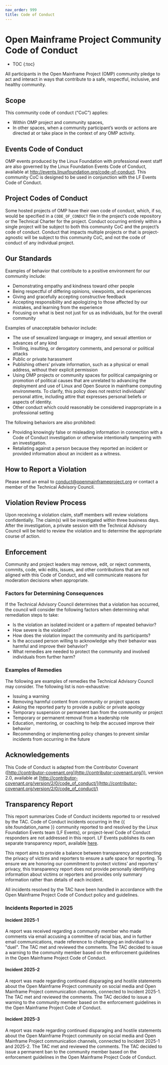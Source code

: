 ```yaml
---
nav_order: 999
title: Code of Conduct
---
```


# Open Mainframe Project Community Code of Conduct

* TOC
{:toc}

All participants in the Open Mainframe Project (OMP) community pledge to act and interact in ways that contribute to a safe, respectful, inclusive, and healthy community.

## Scope

This community code of conduct (“CoC”) applies:

* Within OMP project and community spaces,
* In other spaces, when a community participant’s words or actions are directed at or take place in the context of any OMP activity.

## Events Code of Conduct

OMP events produced by the Linux Foundation with professional event staff are also governed by the Linux Foundation Events Code of Conduct, available at http://events.linuxfoundation.org/code-of-conduct. This community CoC is designed to be used in conjunction with the LF Events Code of Conduct.

## Project Codes of Conduct

Some hosted projects of OMP have their own code of conduct, which, if so, would be specified in a `CODE_OF_CONDUCT` file in the project’s code repository or the Technical Charter for the project. Conduct occurring entirely within a single project will be subject to both this community CoC and the project’s code of conduct. Conduct that impacts multiple projects or that is project-agnostic will be subject to this community CoC, and not the code of conduct of any individual project.

## Our Standards

Examples of behavior that contribute to a positive environment for our community include:

* Demonstrating empathy and kindness toward other people
* Being respectful of differing opinions, viewpoints, and experiences
* Giving and gracefully accepting constructive feedback
* Accepting responsibility and apologizing to those affected by our mistakes, and learning from the experience
* Focusing on what is best not just for us as individuals, but for the overall community

Examples of unacceptable behavior include:

* The use of sexualized language or imagery, and sexual attention or advances of any kind
* Trolling, insulting, or derogatory comments, and personal or political attacks
* Public or private harassment
* Publishing others’ private information, such as a physical or email address, without their explicit permission
* Using OMP projects or community spaces for political campaigning or promotion of political causes that are unrelated to advancing the deployment and use of Linux and Open Source in mainframe computing environments. To clarify, this policy does not restrict individuals’ personal attire, including attire that expresses personal beliefs or aspects of identity.
* Other conduct which could reasonably be considered inappropriate in a professional setting

The following behaviors are also prohibited:

* Providing knowingly false or misleading information in connection with a Code of Conduct investigation or otherwise intentionally tampering with an investigation.
* Retaliating against a person because they reported an incident or provided information about an incident as a witness.

## How to Report a Violation

Please send an email to [conduct@openmainframeproject.org](mailto:conduct@openmainframeproject.org) or contact a member of the Technical Advisory Council.

## Violation Review Process

Upon receiving a violation claim, staff members will review violations confidentially. The claim(s) will be investigated within three business days. After the investigation, a private session with the Technical Advisory Council will be held to review the violation and to determine the appropriate course of action.

## Enforcement

Community and project leaders may remove, edit, or reject comments, commits, code, wiki edits, issues, and other contributions that are not aligned with this Code of Conduct, and will communicate reasons for moderation decisions when appropriate.

### Factors for Determining Consequences

If the Technical Advisory Council determines that a violation has occurred, the council will consider the following factors when determining what remediation steps to take:

* Is the violation an isolated incident or a pattern of repeated behavior?
* How severe is the violation?
* How does the violation impact the community and its participants?
* Is the accused person willing to acknowledge why their behavior was harmful and improve their behavior?
* What remedies are needed to protect the community and involved individuals from further harm?

### Examples of Remedies

The following are examples of remedies the Technical Advisory Council may consider. The following list is non-exhaustive:

* Issuing a warning
* Removing harmful content from community or project spaces
* Asking the reported party to provide a public or private apology
* Temporary suspension or permanent ban from the community or project
* Temporary or permanent removal from a leadership role
* Education, mentoring, or coaching to help the accused improve their behavior
* Recommending or implementing policy changes to prevent similar incidents from occurring in the future

## Acknowledgements

This Code of Conduct is adapted from the Contributor Covenant ([http://contributor-covenant.org](http://contributor-covenant.org/)), version 2.0, available at [http://contributor-covenant.org/version/2/0/code_of_conduct/](http://contributor-covenant.org/version/2/0/code_of_conduct/)

## Transparency Report

This report summarizes Code of Conduct incidents reported to or resolved by the TAC. Code of Conduct incidents occurring in the {{ site.foundation_name }} community reported to and resolved by the Linux Foundation Events team (LF Events), or project-level Code of Conduct responders are not addressed in this report. LF Events publishes its own separate transparency report, available [here](https://www.linuxfoundation.org/blog/blog/linux-foundation-events-code-of-conduct-transparency-report-2021-event-summary).

This report aims to provide a balance between transparency and protecting the privacy of victims and reporters to ensure a safe space for reporting. To ensure we are honoring our commitment to protect victims’ and reporters’ privacy, this transparency report does not provide personally identifying information about victims or reporters and provides only summary information rather than details of each incident.

All incidents resolved by the TAC have been handled in accordance with the Open Mainframe Project Code of Conduct policy and guidelines.

### Incidents Reported in 2025

#### Incident 2025-1

A report was received regarding a community member who made comments via email accusing a committee of racial bias, and in further email communications, made reference to challenging an individual to a "duel". The TAC met and reviewed the comments. The TAC decided to issue a warning to the community member based on the enforcement guidelines in the Open Mainframe Project Code of Conduct.

#### Incident 2025-2

A report was made regarding continued disparaging and hostile statements about the Open Mainframe Project community on social media and Open Mainframe Project communication channels, connected to Incident 2025-1. The TAC met and reviewed the comments. The TAC decided to issue a warning to the community member based on the enforcement guidelines in the Open Mainframe Project Code of Conduct.

#### Incident 2025-3

A report was made regarding continued disparaging and hostile statements about the Open Mainframe Project community on social media and Open Mainframe Project communication channels, connected to Incident 2025-1 and 2025-2. The TAC met and reviewed the comments. The TAC decided to issue a permanent ban to the community member based on the enforcement guidelines in the Open Mainframe Project Code of Conduct.
